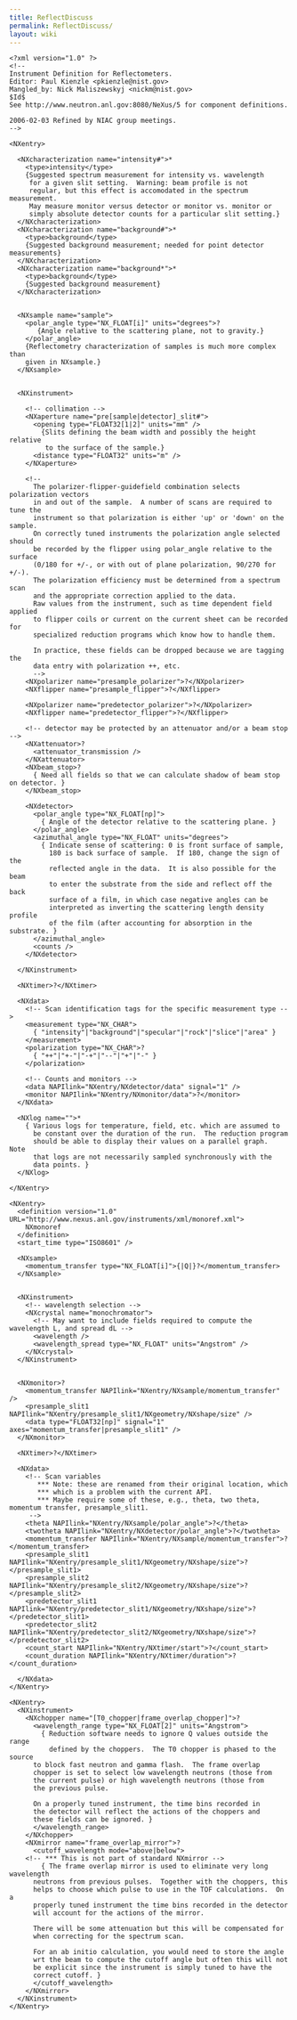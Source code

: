 ```yaml
---
title: ReflectDiscuss
permalink: ReflectDiscuss/
layout: wiki
---
```


    <?xml version="1.0" ?>
    <!--
    Instrument Definition for Reflectometers.
    Editor: Paul Kienzle <pkienzle@nist.gov>
    Mangled_by: Nick Maliszewskyj <nickm@nist.gov>
    $Id$
    See http://www.neutron.anl.gov:8080/NeXus/5 for component definitions.

    2006-02-03 Refined by NIAC group meetings.
    -->

    <NXentry>

      <NXcharacterization name="intensity#">*
        <type>intensity</type>
        {Suggested spectrum measurement for intensity vs. wavelength
         for a given slit setting.  Warning: beam profile is not 
         regular, but this effect is accomodated in the spectrum measurement.
         May measure monitor versus detector or monitor vs. monitor or
         simply absolute detector counts for a particular slit setting.}
      </NXcharacterization>
      <NXcharacterization name="background#">*
        <type>background</type>
        {Suggested background measurement; needed for point detector measurements}
      </NXcharacterization>
      <NXcharacterization name="background*">*
        <type>background</type>
        {Suggested background measurement}
      </NXcharacterization>


      <NXsample name="sample">
        <polar_angle type="NX_FLOAT[i]" units="degrees">?
           {Angle relative to the scattering plane, not to gravity.}
        </polar_angle>
        {Reflectometry characterization of samples is much more complex than
        given in NXsample.}
      </NXsample>


      <NXinstrument>

        <!-- collimation -->
        <NXaperture name="pre[sample|detector]_slit#">
          <opening type="FLOAT32[1|2]" units="mm" />
            {Slits defining the beam width and possibly the height relative
             to the surface of the sample.}
          <distance type="FLOAT32" units="m" />
        </NXaperture>

        <!-- 
          The polarizer-flipper-guidefield combination selects polarization vectors 
          in and out of the sample.  A number of scans are required to tune the 
          instrument so that polarization is either 'up' or 'down' on the sample.  
          On correctly tuned instruments the polarization angle selected should 
          be recorded by the flipper using polar_angle relative to the surface 
          (0/180 for +/-, or with out of plane polarization, 90/270 for +/-).  
          The polarization efficiency must be determined from a spectrum scan
          and the appropriate correction applied to the data.
          Raw values from the instrument, such as time dependent field applied
          to flipper coils or current on the current sheet can be recorded for
          specialized reduction programs which know how to handle them.

          In practice, these fields can be dropped because we are tagging the
          data entry with polarization ++, etc.
          -->
        <NXpolarizer name="presample_polarizer">?</NXpolarizer>
        <NXflipper name="presample_flipper">?</NXflipper>

        <NXpolarizer name="predetector_polarizer">?</NXpolarizer>
        <NXflipper name="predetector_flipper">?</NXflipper>

        <!-- detector may be protected by an attenuator and/or a beam stop -->
        <NXattenuator>?
          <attenuator_transmission />
        </NXattenuator>
        <NXbeam_stop>?
          { Need all fields so that we can calculate shadow of beam stop on detector. }
        </NXbeam_stop>

        <NXdetector>
          <polar_angle type="NX_FLOAT[np]">
            { Angle of the detector relative to the scattering plane. }
          </polar_angle>
          <azimuthal_angle type="NX_FLOAT" units="degrees">
            { Indicate sense of scattering: 0 is front surface of sample, 
              180 is back surface of sample.  If 180, change the sign of the
              reflected angle in the data.  It is also possible for the beam
              to enter the substrate from the side and reflect off the back 
              surface of a film, in which case negative angles can be 
              interpreted as inverting the scattering length density profile
              of the film (after accounting for absorption in the substrate. }
          </azimuthal_angle>
          <counts />
        </NXdetector>

      </NXinstrument>

      <NXtimer>?</NXtimer>

      <NXdata>
        <!-- Scan identification tags for the specific measurement type -->
        <measurement type="NX_CHAR"> 
          { "intensity"|"background"|"specular"|"rock"|"slice"|"area" }
        </measurement>
        <polarization type="NX_CHAR">?
          { "++"|"+-"|"-+"|"--"|"+"|"-" }
        </polarization>

        <!-- Counts and monitors -->
        <data NAPIlink="NXentry/NXdetector/data" signal="1" />
        <monitor NAPIlink="NXentry/NXmonitor/data">?</monitor>
      </NXdata>

      <NXlog name="">*
        { Various logs for temperature, field, etc. which are assumed to
          be constant over the duration of the run.  The reduction program
          should be able to display their values on a parallel graph.  Note
          that logs are not necessarily sampled synchronously with the
          data points. }
      </NXlog>

    </NXentry>

    <NXentry>
      <definition version="1.0" URL="http://www.nexus.anl.gov/instruments/xml/monoref.xml">
        NXmonoref
      </definition>
      <start_time type="ISO8601" />

      <NXsample>
        <momentum_transfer type="NX_FLOAT[i]">{|Q|}?</momentum_transfer>
      </NXsample>
      

      <NXinstrument>
        <!-- wavelength selection -->
        <NXcrystal name="monochromator">
          <!-- May want to include fields required to compute the wavelength L, and spread dL -->
          <wavelength />
          <wavelength_spread type="NX_FLOAT" units="Angstrom" />
        </NXcrystal>
      </NXinstrument>


      <NXmonitor>?
        <momentum_transfer NAPIlink="NXentry/NXsample/momentum_transfer" />
        <presample_slit1 NAPIlink="NXentry/presample_slit1/NXgeometry/NXshape/size" />
        <data type="FLOAT32[np]" signal="1" axes="momentum_transfer|presample_slit1" />
      </NXmonitor>

      <NXtimer>?</NXtimer>

      <NXdata>
        <!-- Scan variables
           *** Note: these are renamed from their original location, which
           *** which is a problem with the current API.
           *** Maybe require some of these, e.g., theta, two theta, momentum transfer, presample_slit1.
         -->
        <theta NAPIlink="NXentry/NXsample/polar_angle">?</theta>
        <twotheta NAPIlink="NXentry/NXdetector/polar_angle">?</twotheta>
        <momentum_transfer NAPIlink="NXentry/NXsample/momentum_transfer">?</momentum_transfer>
        <presample_slit1 NAPIlink="NXentry/presample_slit1/NXgeometry/NXshape/size">?</presample_slit1>
        <presample_slit2 NAPIlink="NXentry/presample_slit2/NXgeometry/NXshape/size">?</presample_slit2>
        <predetector_slit1 NAPIlink="NXentry/predetector_slit1/NXgeometry/NXshape/size">?</predetector_slit1>
        <predetector_slit2 NAPIlink="NXentry/predetector_slit2/NXgeometry/NXshape/size">?</predetector_slit2>
        <count_start NAPIlink="NXentry/NXtimer/start">?</count_start>
        <count_duration NAPIlink="NXentry/NXtimer/duration">?</count_duration>

      </NXdata>
    </NXentry>

    <NXentry>
      <NXinstrument>
        <NXchopper name="[T0_chopper|frame_overlap_chopper]">?
          <wavelength_range type="NX_FLOAT[2]" units="Angstrom">
            { Reduction software needs to ignore Q values outside the range
              defined by the choppers.  The T0 chopper is phased to the source 
          to block fast neutron and gamma flash.  The frame overlap
          chopper is set to select low wavelength neutrons (those from
          the current pulse) or high wavelength neutrons (those from
          the previous pulse.

          On a properly tuned instrument, the time bins recorded in 
          the detector will reflect the actions of the choppers and
          these fields can be ignored. }
          </wavelength_range>
        </NXchopper>
        <NXmirror name="frame_overlap_mirror">?
          <cutoff_wavelength mode="above|below">
        <!-- *** This is not part of standard NXmirror -->
            { The frame overlap mirror is used to eliminate very long wavelength 
          neutrons from previous pulses.  Together with the choppers, this
          helps to choose which pulse to use in the TOF calculations.  On a 
          properly tuned instrument the time bins recorded in the detector
          will account for the actions of the mirror.

          There will be some attenuation but this will be compensated for 
          when correcting for the spectrum scan.

          For an ab initio calculation, you would need to store the angle 
          wrt the beam to compute the cutoff angle but often this will not
          be explicit since the instrument is simply tuned to have the
          correct cutoff. }
          </cutoff_wavelength>
        </NXmirror>
      </NXinstrument>
    </NXentry>
